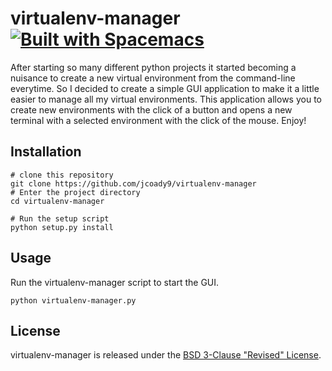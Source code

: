 # virtualenv-manager [![Built with Spacemacs](https://cdn.rawgit.com/syl20bnr/spacemacs/442d025779da2f62fc86c2082703697714db6514/assets/spacemacs-badge.svg)](http://spacemacs.org)
After starting so many different python projects it started becoming a nuisance to create a new virtual environment from the command-line everytime. So I decided to create a simple GUI application to make it a little easier to manage all my virtual environments. This application allows you to create new environments with the click of a button and opens a new terminal with a selected environment with the click of the mouse. Enjoy!

## Installation
```
# clone this repository
git clone https://github.com/jcoady9/virtualenv-manager
# Enter the project directory
cd virtualenv-manager

# Run the setup script
python setup.py install
```
## Usage

Run the virtualenv-manager script to start the GUI.
```
python virtualenv-manager.py
```

## License
virtualenv-manager is released under the [BSD 3-Clause "Revised" License](LICENSE.md).
